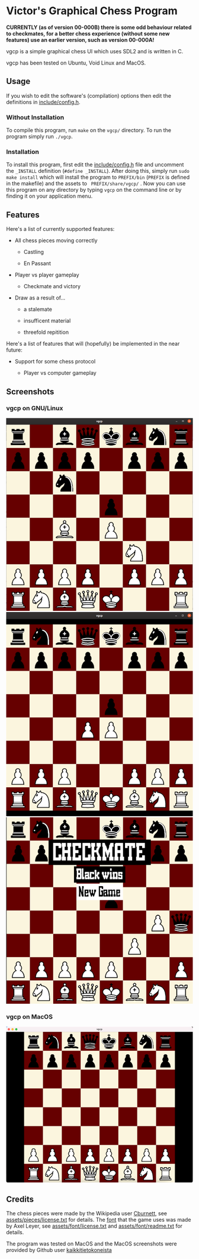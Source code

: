 # Victor's Graphical Chess Program

**CURRENTLY (as of version 00-000B) there is some odd behaviour related to checkmates, for a better chess experience (without some new features) use an earlier version, such as version 00-000A!**

vgcp is a simple graphical chess UI which uses SDL2 and is written in C.

vgcp has been tested on Ubuntu, Void Linux and MacOS.

## Usage 

If you wish to edit the software's (compilation) options then edit the definitions in [include/config.h](include/config.h).

### Without Installation

To compile this program, run ``` make ``` on the ``` vgcp/ ``` directory. To run the program simply run ``` ./vgcp ```.

### Installation

To install this program, first edit the [include/config.h](include/config.h) file and uncomment the ``` _INSTALL ``` definition (``` #define _INSTALL ```). After doing this, simply run ``` sudo make install ``` which will install the program to ``` PREFIX/bin ``` (``` PREFIX ``` is defined in the makefile) and the assets to ``` PREFIX/share/vgcp/``` . Now you can use this program on any directory by typing ``` vgcp ``` on the command line or by finding it on your application menu.

## Features 

Here's a list of currently supported features:

- All chess pieces moving correctly

    - Castling

    - En Passant

- Player vs player gameplay

    - Checkmate and victory

- Draw as a result of...

    - a stalemate

    - insufficent material 

    - threefold repitition


Here's a list of features that will (hopefully) be implemented in the near future:

- Support for some chess protocol

    - Player vs computer gameplay

## Screenshots

### vgcp on GNU/Linux

![Screenshot of vgcp on Ubuntu (GNOME), italian game](images/ss-ubuntu-opening-1.png)
![Screenshot of vgcp on Ubuntu (GNOME), queen's gambit](images/ss-ubuntu-opening-2.png)
![Screenshot of vgcp on Ubuntu (GNOME), fool's mate](images/ss-ubuntu-checkmate-1.png)

### vgcp on MacOS

![Screenshot of vgcp on MacOs](images/ss-macos.png)

## Credits

The chess pieces were made by the Wikipedia user [Cburnett](https://en.wikipedia.org/wiki/User:Cburnett), see [assets/pieces/license.txt](assets/pieces/license.txt) for details. The [font](https://fontstruct.com/fontstructions/show/55273) that the game uses was made by Axel Leyer, see [assets/font/license.txt](assets/font/license.txt) and [assets/font/readme.txt](assets/font/readme.txt) for details.

The program was tested on MacOS and the MacOS screenshots were provided by Github user [kaikkitietokoneista](https://github.com/kaikkitietokoneista)
